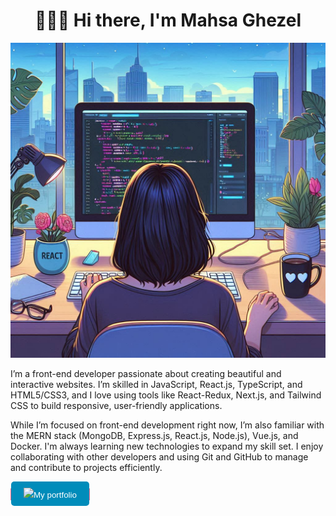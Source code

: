 <h1 align="center">👋🏻😊 Hi there, I'm Mahsa Ghezel</h1>

![me](/assets/me.jpg)

<p align-"center">I’m a front-end developer passionate about creating beautiful and interactive websites. I’m skilled in JavaScript, React.js, TypeScript, and HTML5/CSS3, and I love using tools like React-Redux, Next.js, and Tailwind CSS to build responsive, user-friendly applications.

While I’m focused on front-end development right now, I’m also familiar with the MERN stack (MongoDB, Express.js, React.js, Node.js), Vue.js, and Docker. I'm always learning new technologies to expand my skill set. I enjoy collaborating with other developers and using Git and GitHub to manage and contribute to projects efficiently.
</p>
<a href="https://mahsaghezel1995.netlify.app" style="text-decoration: none; border: 1px solid #f76b8a; border-radios: 4px;">
    <button style="background-color: #008CBA; color: white; padding: 10px 20px; border: none; border-radius: 5px; cursor: pointer;">
        <img src="https://cdn-icons-png.flaticon.com/128/1927/1927746.png" />My portfolio
    </button>
</a>
<!--
**ghezel1995/ghezel1995** is a ✨ _special_ ✨ repository because its `README.md` (this file) appears on your GitHub profile.

Here are some ideas to get you started:

- 🔭 I’m currently working on ...
- 🌱 I’m currently learning ...
- 👯 I’m looking to collaborate on ...
- 🤔 I’m looking for help with ...
- 💬 Ask me about ...
- 📫 How to reach me: ...
- 😄 Pronouns: ...
- ⚡ Fun fact: ...
-->
